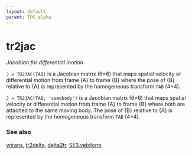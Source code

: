 ```yaml
---
layout: default
parent: TOC_alpha
---
```

# tr2jac
_Jacobian for differential motion_


```J = TR2JAC(TAB)``` is a Jacobian matrix (6&times;6) that maps spatial velocity or
differential motion from frame {A} to frame {B} where the pose of {B}
relative to {A} is represented by the homogeneous transform `TAB` (4&times;4).


```J = TR2JAC(TAB, 'samebody')``` is a Jacobian matrix (6&times;6) that maps spatial
velocity or differential motion from frame {A} to frame {B} where both
are attached to the same moving body.  The pose of {B} relative to {A} is
represented by the homogeneous transform `TAB` (4&times;4).
### See also

[wtrans](wtrans.md), [tr2delta](tr2delta.md), [delta2tr](delta2tr.md), [SE3.velxform](SE3.velxform.md)
